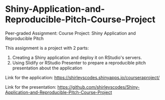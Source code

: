 # Shiny-Application-and-Reproducible-Pitch-Course-Project
Peer-graded Assignment: Course Project: Shiny Application and Reproducible Pitch

This assignment is a project with 2 parts:
1. Creating a Shiny application and deploy it on RStudio's servers.
2. Using Slidify or RStudio Presenter to prepare a reproducible pitch presentation about the application


Link for the application:
<https://shirleyscodes.shinyapps.io/courseraproject/>


Link for the presentation:
<https://github.com/shirleyscodes/Shiny-Application-and-Reproducible-Pitch-Course-Project>
